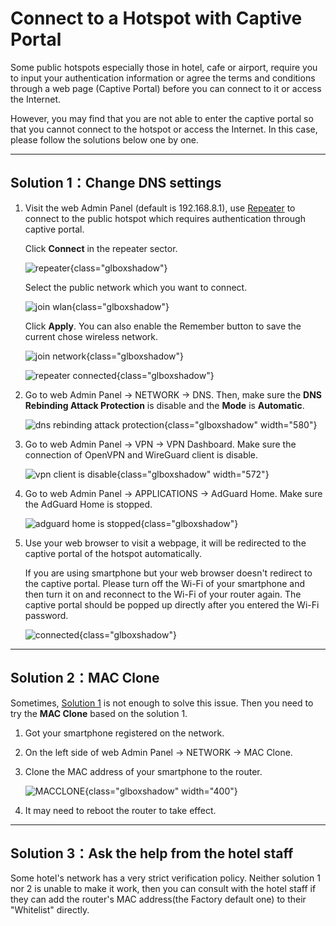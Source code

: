 # Connect to a Hotspot with Captive Portal

Some public hotspots especially those in hotel, cafe or airport, require you to input your authentication information or agree the terms and conditions through a web page (Captive Portal) before you can connect to it or access the Internet.

However, you may find that you are not able to enter the captive portal so that you cannot connect to the hotspot or access the Internet. In this case, please follow the solutions below one by one.

---

## Solution 1：Change DNS settings

1. Visit the web Admin Panel (default is 192.168.8.1), use [Repeater](../internet_repeater/) to connect to the public hotspot which requires authentication through captive portal.

    Click **Connect** in the repeater sector.

    ![repeater](https://static.gl-inet.com/docs/en/4/tutorials/connect_to_a_hotspot_with_captive_portal/repeater_sector.png){class="glboxshadow"}

    Select the public network which you want to connect.

    ![join wlan](https://static.gl-inet.com/docs/en/4/tutorials/connect_to_a_hotspot_with_captive_portal/join_wlan.png){class="glboxshadow"}

    Click **Apply**. You can also enable the Remember button to save the current chose wireless network.

    ![join network](https://static.gl-inet.com/docs/en/4/tutorials/connect_to_a_hotspot_with_captive_portal/join_network.png){class="glboxshadow"}

    ![repeater connected](https://static.gl-inet.com/docs/en/4/tutorials/connect_to_a_hotspot_with_captive_portal/repeater_connected.png){class="glboxshadow"}

2. Go to web Admin Panel -> NETWORK -> DNS. Then, make sure the **DNS Rebinding Attack Protection** is disable and the **Mode** is **Automatic**.

    ![dns rebinding attack protection](https://static.gl-inet.com/docs/en/4/tutorials/connect_to_a_hotspot_with_captive_portal/dns_rebinding_attack_protection.png){class="glboxshadow" width="580"}

3. Go to web Admin Panel -> VPN -> VPN Dashboard. Make sure the connection of OpenVPN and WireGuard client is disable.

    ![vpn client is disable](https://static.gl-inet.com/docs/en/4/tutorials/connect_to_a_hotspot_with_captive_portal/vpn_client_is_disable.png){class="glboxshadow" width="572"}

4. Go to web Admin Panel -> APPLICATIONS -> AdGuard Home. Make sure the AdGuard Home is stopped.

    ![adguard home is stopped](https://static.gl-inet.com/docs/en/4/tutorials/connect_to_a_hotspot_with_captive_portal/adguardhome_init.png){class="glboxshadow"}

5. Use your web browser to visit a webpage, it will be redirected to the captive portal of the hotspot automatically.

    If you are using smartphone but your web browser doesn't redirect to the captive portal. Please turn off the Wi-Fi of your smartphone and then turn it on and reconnect to the Wi-Fi of your router again. The captive portal should be popped up directly after you entered the Wi-Fi password.

    ![connected](https://static.gl-inet.com/docs/en/4/tutorials/connect_to_a_hotspot_with_captive_portal/connected.png){class="glboxshadow"}

---

## Solution 2：MAC Clone

Sometimes, [Solution 1](#solution-1change-dns-settings) is not enough to solve this issue. Then you need to try the **MAC Clone** based on the solution 1.

1. Got your smartphone registered on the network.

2. On the left side of web Admin Panel -> NETWORK -> MAC Clone.

3. Clone the MAC address of your smartphone to the router.

    ![MACCLONE](https://static.gl-inet.com/docs/en/4/tutorials/connect_to_a_hotspot_with_captive_portal/mac_clone.png){class="glboxshadow"  width="400"}

4. It may need to reboot the router to take effect.

---

## Solution 3：Ask the help from the hotel staff

Some hotel's network has a very strict verification policy. Neither solution 1 nor 2 is unable to make it work, then you can consult with the hotel staff if they can add the router's MAC address(the Factory default one) to their "Whitelist" directly.

